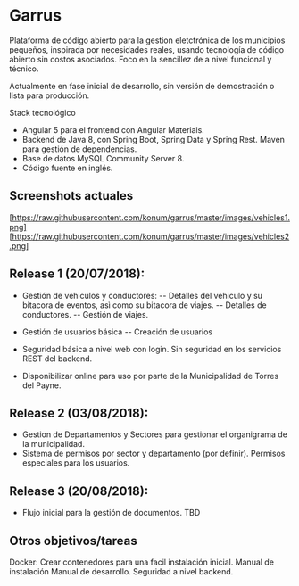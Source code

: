 # Garrus
Plataforma de código abierto para la gestion eletctrónica de los municipios pequeños, inspirada por necesidades reales, usando  tecnología de código abierto sin costos asociados. Foco en la sencillez de a nivel funcional y técnico. 

Actualmente en fase inicial de desarrollo, sin versión de demostración o lista para producción.

Stack tecnológico

- Angular 5 para el frontend con Angular Materials.
- Backend de Java 8, con Spring Boot, Spring Data y Spring Rest. Maven para gestión de dependencias. 
- Base de datos MySQL Community Server 8.
- Código fuente en inglés.

## Screenshots actuales
[https://raw.githubusercontent.com/konum/garrus/master/images/vehicles1.png]
[https://raw.githubusercontent.com/konum/garrus/master/images/vehicles2.png]

## Release 1 (20/07/2018):
- Gestión de vehiculos y conductores: 
	-- Detalles del vehiculo y su bitacora de eventos, asì como su bitacora de viajes.
	-- Detalles de conductores.
	-- Gestión de viajes.
	
- Gestión de usuarios básica
	-- Creación de usuarios
	
- Seguridad básica a nivel web con login. Sin seguridad en los servicios REST del backend.

- Disponibilizar online para uso por parte de la Municipalidad de Torres del Payne.

## Release 2 (03/08/2018):
- Gestion de Departamentos y Sectores para gestionar el organigrama de la municipalidad.
- Sistema de permisos por sector y departamento (por definir). Permisos especiales para los usuarios.

## Release 3 (20/08/2018):
- Flujo inicial para la gestión de documentos. TBD

## Otros objetivos/tareas
Docker: Crear contenedores para una facil instalación inicial.
Manual de instalación
Manual de desarrollo.
Seguridad a nivel backend.
